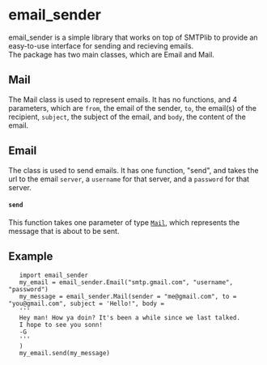 # email_sender

email_sender is a simple library that works on top of SMTPlib to provide an easy-to-use interface for sending and recieving emails.  
The package has two main classes, which are Email and Mail.

## Mail
The Mail class is used to represent emails. It has no functions, and 4 parameters, which are `from`, the email of the sender, `to`, the email(s) of the recipient, `subject`, the subject of the email, and `body`, the content of the email.
## Email
The class is used to send emails. It has one function, "send", and takes the url to the email `server`, a `username` for that server, and a `password` for that server.
#### `send`
This function takes one parameter of type [`Mail`](#mail), which represents the message that is about to be sent.

## Example  
```
   import email_sender
   my_email = email_sender.Email("smtp.gmail.com", "username", "password")
   my_message = email_sender.Mail(sender = "me@gmail.com", to = "you@gmail.com", subject = 'Hello!", body =
   '''
   Hey man! How ya doin? It's been a while since we last talked.
   I hope to see you sonn!
   -G
   '''
   )
   my_email.send(my_message)
```
